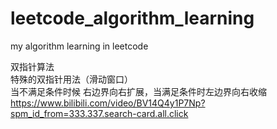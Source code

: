 # leetcode_algorithm_learning
my algorithm learning in leetcode

双指针算法  
特殊的双指针用法（滑动窗口）  
当不满足条件时候 右边界向右扩展，当满足条件时左边界向右收缩  
https://www.bilibili.com/video/BV14Q4y1P7Np?spm_id_from=333.337.search-card.all.click                                        



































